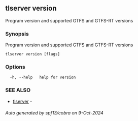 ## tlserver version

Program version and supported GTFS and GTFS-RT versions

### Synopsis

Program version and supported GTFS and GTFS-RT versions



```
tlserver version [flags]
```

### Options

```
  -h, --help   help for version
```

### SEE ALSO

* [tlserver](tlserver.md)	 - 

###### Auto generated by spf13/cobra on 9-Oct-2024
